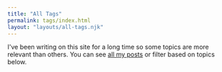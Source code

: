 ```yaml
---
title: "All Tags"
permalink: tags/index.html
layout: "layouts/all-tags.njk"
---
```


I've been writing on this site for a long time so some topics are more relevant than others. You can see [all my posts](/posts/) or filter based on topics below.
